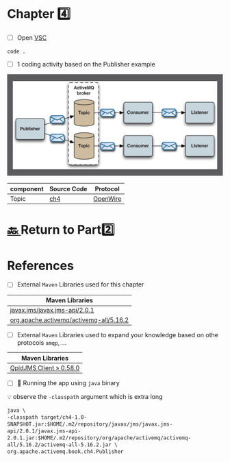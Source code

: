 # Chapter :four:


- [ ] Open [VSC](https://code.visualstudio.com)

```
code .
```

- [ ] 1 coding activity  based on the Publisher example

<img src="../../images/stock-portfolio-example.png" width=528 height=237  /> </img>

| component | Source Code |  Protocol |
|-----------|-------------|--|
| Topic     | [ch4](src/main/java/org/apache/activemq/book/ch4) |  [OpenWire](https://activemq.apache.org/openwire) |

# [:back: ](..) Return to Part:two:

# References

- [ ] External `Maven` Libraries used for this chapter

| Maven Libraries                                                                                                       |
|-----------------------------------------------------------------------------------------------------------------------|
| [javax.jms/javax.jms-api/2.0.1](https://mvnrepository.com/artifact/javax.jms/javax.jms-api/2.0.1)                     |
| [org.apache.activemq/activemq-all/5.16.2](https://mvnrepository.com/artifact/org.apache.activemq/activemq-all/5.16.2) |

- [ ] External `Maven` Libraries used to expand your knowledge based on othe protocols `amqp`, ...

| Maven Libraries                                                                                                       |
|-----------------------------------------------------------------------------------------------------------------------|
| [QpidJMS Client » 0.58.0](https://mvnrepository.com/artifact/org.apache.qpid/qpid-jms-client/0.58.0) |



- [ ] :steam_locomotive: Running the app using `java` binary

:bulb: observe the `-classpath` argument which is extra long

```
java \
-classpath target/ch4-1.0-SNAPSHOT.jar:$HOME/.m2/repository/javax/jms/javax.jms-api/2.0.1/javax.jms-api-2.0.1.jar:$HOME/.m2/repository/org/apache/activemq/activemq-all/5.16.2/activemq-all-5.16.2.jar \
org.apache.activemq.book.ch4.Publisher 
```


